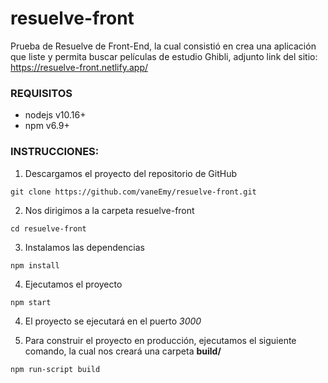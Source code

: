 # resuelve-front

Prueba de Resuelve de Front-End, la cual consistió en crea una aplicación que liste y permita buscar películas de estudio Ghibli, adjunto link del sitio: https://resuelve-front.netlify.app/


### REQUISITOS

- nodejs v10.16+
- npm v6.9+

### INSTRUCCIONES:

1. Descargamos el proyecto del repositorio de GitHub

```
git clone https://github.com/vaneEmy/resuelve-front.git
```

2. Nos dirigimos a la carpeta resuelve-front

```
cd resuelve-front
```

3. Instalamos las dependencias

```
npm install
```

4. Ejecutamos el proyecto

```
npm start
```

4. El proyecto se ejecutará en el puerto *3000* 

6. Para construir el proyecto en producción, ejecutamos el siguiente comando, la cual nos creará una carpeta **build/**

```
npm run-script build
```
